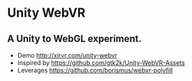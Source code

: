 # Unity WebVR
## A Unity to WebGL experiment.

* Demo http://xirvr.com/unity-webvr
* Inspired by https://github.com/gtk2k/Unity-WebVR-Assets
* Leverages https://github.com/borismus/webvr-polyfill
